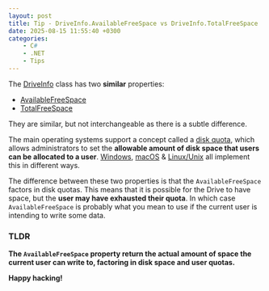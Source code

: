 ```yaml
---
layout: post
title: Tip - DriveInfo.AvailableFreeSpace vs DriveInfo.TotalFreeSpace
date: 2025-08-15 11:55:40 +0300
categories:
    - C#
    - .NET
    - Tips
---
```


The [DriveInfo](https://learn.microsoft.com/en-us/dotnet/api/system.io.driveinfo?view=net-9.0) class has two **similar** properties:

- [AvailableFreeSpace](https://learn.microsoft.com/en-us/dotnet/api/system.io.driveinfo.availablefreespace?view=net-9.0)
- [TotalFreeSpace](https://learn.microsoft.com/en-us/dotnet/api/system.io.driveinfo.totalfreespace?view=net-9.0)

They are similar, but not interchangeable as there is a subtle difference.

The main operating systems support a concept called a [disk quota](https://en.wikipedia.org/wiki/Disk_quota), which allows administrators to set the **allowable amount of disk space that users can be allocated to a user**. [Windows](https://learn.microsoft.com/en-us/windows/win32/fileio/managing-disk-quotas), [macOS](https://discussions.apple.com/thread/253623300) & [Linux/Unix](https://docs.redhat.com/en/documentation/red_hat_enterprise_linux/7/html/storage_administration_guide/ch-disk-quotas) all implement this in different ways.

The difference between these two properties is that the `AvailableFreeSpace` factors in disk quotas. This means that it is possible for the Drive to have space, but the **user may have exhausted their quota**. In which case `AvailableFreeSpace` is probably what you mean to use if the current user is intending to write some data.

### TLDR

**The `AvailableFreeSpace` property return the actual amount of space the current user can write to, factoring in disk space and user quotas.**

**Happy hacking!**
